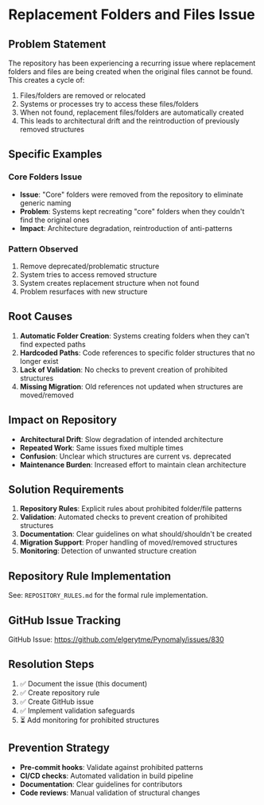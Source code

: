 # Replacement Folders and Files Issue

## Problem Statement

The repository has been experiencing a recurring issue where replacement folders and files are being created when the original files cannot be found. This creates a cycle of:

1. Files/folders are removed or relocated
2. Systems or processes try to access these files/folders
3. When not found, replacement files/folders are automatically created
4. This leads to architectural drift and the reintroduction of previously removed structures

## Specific Examples

### Core Folders Issue
- **Issue**: "Core" folders were removed from the repository to eliminate generic naming
- **Problem**: Systems kept recreating "core" folders when they couldn't find the original ones
- **Impact**: Architecture degradation, reintroduction of anti-patterns

### Pattern Observed
1. Remove deprecated/problematic structure
2. System tries to access removed structure
3. System creates replacement structure when not found
4. Problem resurfaces with new structure

## Root Causes

1. **Automatic Folder Creation**: Systems creating folders when they can't find expected paths
2. **Hardcoded Paths**: Code references to specific folder structures that no longer exist
3. **Lack of Validation**: No checks to prevent creation of prohibited structures
4. **Missing Migration**: Old references not updated when structures are moved/removed

## Impact on Repository

- **Architectural Drift**: Slow degradation of intended architecture
- **Repeated Work**: Same issues fixed multiple times
- **Confusion**: Unclear which structures are current vs. deprecated
- **Maintenance Burden**: Increased effort to maintain clean architecture

## Solution Requirements

1. **Repository Rules**: Explicit rules about prohibited folder/file patterns
2. **Validation**: Automated checks to prevent creation of prohibited structures
3. **Documentation**: Clear guidelines on what should/shouldn't be created
4. **Migration Support**: Proper handling of moved/removed structures
5. **Monitoring**: Detection of unwanted structure creation

## Repository Rule Implementation

See: `REPOSITORY_RULES.md` for the formal rule implementation.

## GitHub Issue Tracking

GitHub Issue: https://github.com/elgerytme/Pynomaly/issues/830

## Resolution Steps

1. ✅ Document the issue (this document)
2. ✅ Create repository rule
3. ✅ Create GitHub issue
4. ✅ Implement validation safeguards
5. ⏳ Add monitoring for prohibited structures

## Prevention Strategy

- **Pre-commit hooks**: Validate against prohibited patterns
- **CI/CD checks**: Automated validation in build pipeline
- **Documentation**: Clear guidelines for contributors
- **Code reviews**: Manual validation of structural changes